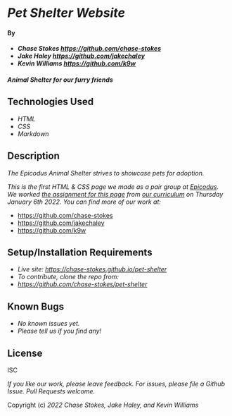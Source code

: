 # _Pet Shelter Website_

#### By
* _**Chase Stokes <https://github.com/chase-stokes>**_
* _**Jake Haley <https://github.com/jakechaley>**_
* _**Kevin Williams <https://github.com/k9w>**_

#### _Animal Shelter for our furry friends_

## Technologies Used

* _HTML_
* _CSS_
* _Markdown_

## Description

_The Epicodus Animal Shelter strives to showcase pets for adoption._

_This is the first HTML & CSS page we made as a pair group at
[Epicodus](https://epicodus.com). We worked [the assignment for this
page](https://www.learnhowtoprogram.com/introduction-to-programming/git-html-and-css/practice-cascading)
from [our curriculum](https://learnhowtoprogram.com) on Thursday
January 6th 2022. You can find more of our work at:_

* https://github.com/chase-stokes
* https://github.com/jakechaley
* https://github.com/k9w

## Setup/Installation Requirements

* _Live site: <https://chase-stokes.github.io/pet-shelter>_
* _To contribute, clone the repo from:_
* _<https://github.com/chase-stokes/pet-shelter>_


## Known Bugs

* _No known issues yet._
* _Please tell us if you find any!_

## License

ISC

_If you like our work, please leave feedback. For issues, please file a Github Issue. Pull Requests welcome._

Copyright (c) _2022_ _Chase Stokes, Jake Haley, and Kevin Williams_
